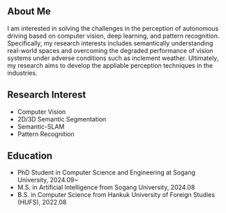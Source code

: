 ## About Me
I am interested in solving the challenges in the perception of autonomous driving based on computer vision, deep learning, and pattern recognition. Specifically, my research interests includes semantically understanding real-world spaces and overcoming the degraded performance of vision systems under adverse conditions such as inclement weather. Ultimately, my research aims to develop the appliable perception techniques in the industries.

## Research Interest
- Computer Vision
- 2D/3D Semantic Segmentation
- Semantic-SLAM
- Pattern Recognition

## Education
- PhD Student in Computer Science and Engineering at Sogang University, 2024.09~
- M.S. in Artificial Intelligence from Sogang University, 2024.08
- B.S. in Computer Science from Hankuk University of Foreign Studies (HUFS), 2022.08
<!--
**Kitten171922/Kitten171922** is a ✨ _special_ ✨ repository because its `README.md` (this file) appears on your GitHub profile.

Here are some ideas to get you started:

- 🔭 I’m currently working on ...
- 🌱 I’m currently learning ...
- 👯 I’m looking to collaborate on ...
- 🤔 I’m looking for help with ...
- 💬 Ask me about ...
- 📫 How to reach me: ...
- 😄 Pronouns: ...
- ⚡ Fun fact: ...
-->
